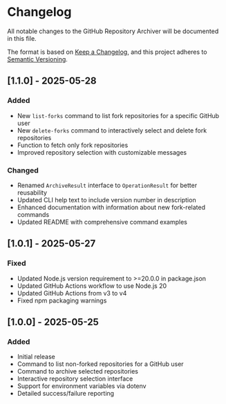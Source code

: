 # Changelog

All notable changes to the GitHub Repository Archiver will be documented in this file.

The format is based on [Keep a Changelog](https://keepachangelog.com/en/1.0.0/),
and this project adheres to [Semantic Versioning](https://semver.org/spec/v2.0.0.html).

## [1.1.0] - 2025-05-28

### Added
- New `list-forks` command to list fork repositories for a specific GitHub user
- New `delete-forks` command to interactively select and delete fork repositories
- Function to fetch only fork repositories
- Improved repository selection with customizable messages

### Changed
- Renamed `ArchiveResult` interface to `OperationResult` for better reusability
- Updated CLI help text to include version number in description
- Enhanced documentation with information about new fork-related commands
- Updated README with comprehensive command examples

## [1.0.1] - 2025-05-27

### Fixed
- Updated Node.js version requirement to >=20.0.0 in package.json
- Updated GitHub Actions workflow to use Node.js 20
- Updated GitHub Actions from v3 to v4
- Fixed npm packaging warnings

## [1.0.0] - 2025-05-25

### Added
- Initial release
- Command to list non-forked repositories for a GitHub user
- Command to archive selected repositories
- Interactive repository selection interface
- Support for environment variables via dotenv
- Detailed success/failure reporting